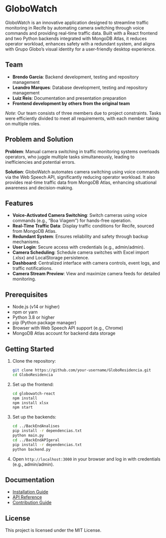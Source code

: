 # GloboWatch

GloboWatch is an innovative application designed to streamline traffic monitoring in Recife by automating camera switching through voice commands and providing real-time traffic data. Built with a React frontend and two Python backends integrated with MongoDB Atlas, it reduces operator workload, enhances safety with a redundant system, and aligns with Grupo Globo’s visual identity for a user-friendly desktop experience.

## Team
- **Brendo Garcia**: Backend development, testing and repository management
- **Leandro Marques**: Database development, testing and repository management
- **Luiz Reis**: Documentation and presentation preparation
- **Frontend development by others from the original team**

*Note*: Our team consists of three members due to project constraints. Tasks were efficiently divided to meet all requirements, with each member taking on multiple roles.

## Problem and Solution
**Problem**: Manual camera switching in traffic monitoring systems overloads operators, who juggle multiple tasks simultaneously, leading to inefficiencies and potential errors.

**Solution**: GloboWatch automates camera switching using voice commands via the Web Speech API, significantly reducing operator workload. It also provides real-time traffic data from MongoDB Atlas, enhancing situational awareness and decision-making.

## Features
- **Voice-Activated Camera Switching**: Switch cameras using voice commands (e.g., “Boa Viagem”) for hands-free operation.
- **Real-Time Traffic Data**: Display traffic conditions for Recife, sourced from MongoDB Atlas.
- **Redundant System**: Ensures reliability and safety through backup mechanisms.
- **User Login**: Secure access with credentials (e.g., admin/admin).
- **Camera Scheduling**: Schedule camera switches with Excel import (.xlsx) and LocalStorage persistence.
- **Dashboard**: Centralized interface with camera controls, event logs, and traffic notifications.
- **Camera Stream Preview**: View and maximize camera feeds for detailed monitoring.

## Prerequisites
- Node.js (v14 or higher)
- npm or yarn
- Python 3.8 or higher
- pip (Python package manager)
- Browser with Web Speech API support (e.g., Chrome)
- MongoDB Atlas account for backend data storage

## Getting Started
1. Clone the repository:
   ```bash
   git clone https://github.com/your-username/GloboResidencia.git
   cd GloboResidencia
   ```
2. Set up the frontend:
   ```bash
   cd globowatch-react
   npm install
   npm install xlsx
   npm start
   ```
3. Set up the backends:
   ```bash
   cd ../BackEndAnalises
   pip install -r dependencias.txt
   python main.py
   cd ../BackEndAPIgeral
   pip install -r dependencias.txt
   python backend.py
   ```
4. Open `http://localhost:3000` in your browser and log in with credentials (e.g., admin/admin).

## Documentation
- [Installation Guide](./docs/installation.md)
- [API Reference](./docs/api-reference.md)
- [Contribution Guide](./docs/contributing.md)

## License
This project is licensed under the MIT License.
